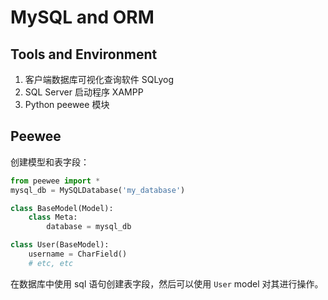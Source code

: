 # MySQL and ORM

## Tools and Environment

1. 客户端数据库可视化查询软件 SQLyog
2. SQL Server 启动程序 XAMPP
3. Python peewee 模块

## Peewee

创建模型和表字段：

```py
from peewee import *
mysql_db = MySQLDatabase('my_database')

class BaseModel(Model):
    class Meta:
        database = mysql_db

class User(BaseModel):
    username = CharField()
    # etc, etc
```

在数据库中使用 sql 语句创建表字段，然后可以使用 `User` model 对其进行操作。